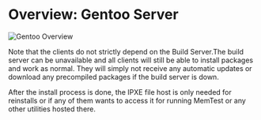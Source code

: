 # Overview: Gentoo Server 

![Gentoo Overview](/media/td-guide/gentoo-server/gentoo_server_overview.png)

Note that the clients do not strictly depend on the Build Server.The build server can be unavailable and all clients will still be able to install packages and work as normal. They will simply not receive any automatic updates or download any precompiled packages if the build server is down.

After the install process is done, the IPXE file host is only needed for reinstalls or if any of them wants to access it for running MemTest or any other utilities hosted there.